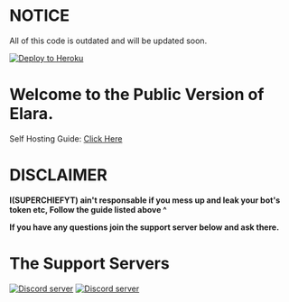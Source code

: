 NOTICE
=====================
All of this code is outdated and will be updated soon. 



[![Deploy to Heroku](https://www.herokucdn.com/deploy/button.png)](https://dashboard.heroku.com/new?template=https://github.com/Elara-Discord-Bots/PublicBot-V2)

Welcome to the Public Version of Elara.
===========================================

Self Hosting Guide: [Click Here](https://github.com/Elara-Discord-Bots/PublicBot-V2/wiki)



DISCLAIMER
===========================
**I(SUPERCHIEFYT) ain't responsable if you mess up and leak your bot's token etc, Follow the guide listed above ^**

**If you have any questions join the support server below and ask there.**


The Support Servers
====================
[![Discord server](https://discordapp.com/api/guilds/499409162661396481/embed.png?style=banner4)](https://discord.gg/qafHJ63)
[![Discord server](https://discordapp.com/api/guilds/371105897570631691/embed.png?style=banner4)](https://discord.gg/hgsM86w)

